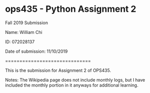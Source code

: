 # ops435 - Python Assignment 2
Fall 2019 Submission

Name: William Chi

ID: 072028137

Date of submission: 11/10/2019

==============================

This is the submission for Assignment 2 of OPS435.

Notes:
The Wikipedia page does not include monthly logs, but I have included the monthly portion in it anyways for additional learning.


